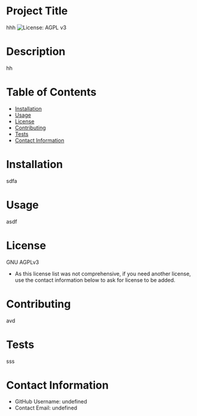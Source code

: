 
  # Project Title
  hhh 
  ![License: AGPL v3](https://img.shields.io/badge/License-AGPL%20v3-blue.svg)
  
  # Description
  hh
  
  # Table of Contents 
  * [Installation](#-Installation)
  * [Usage](#-Usage)
  * [License](#-Installation)
  * [Contributing](#-Contributing)
  * [Tests](#-Tests)
  * [Contact Information](#-Contact-Information)
      
  # Installation
  sdfa
  
  # Usage
  asdf
  
  # License 
  GNU AGPLv3
  * As this license list was not comprehensive, if you need another license, use the contact information below to ask for license to be added. 
  
  # Contributing 
  avd
  
  # Tests
  sss
  
  # Contact Information 
  * GitHub Username: undefined
  * Contact Email: undefined
  
